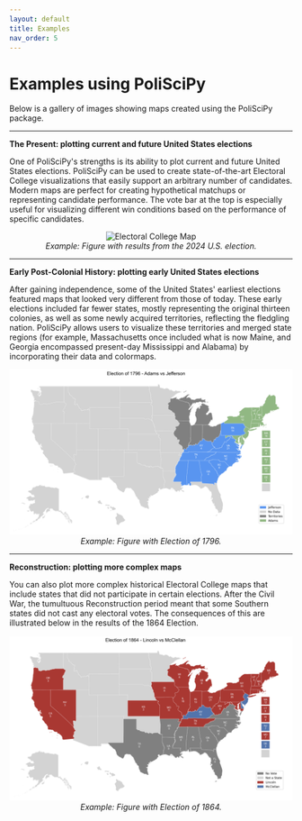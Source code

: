 ```yaml
---
layout: default
title: Examples
nav_order: 5
---
```


# Examples using PoliSciPy

Below is a gallery of images showing maps created using the PoliSciPy package.

---

**The Present: plotting current and future United States elections**

One of PoliSciPy's strengths is its ability to plot current and future United States elections. PoliSciPy can be used to create state-of-the-art Electoral College visualizations that easily support an arbitrary number of candidates. Modern maps are perfect for creating hypothetical matchups or representing candidate performance. The vote bar at the top is especially useful for visualizing different win conditions based on the performance of specific candidates.

<div align="center">
    <img src="https://github.com/user-attachments/assets/f096e339-b4f2-4890-82e7-6f923d48a1bd" alt="Electoral College Map" width="974">
    <div style="text-align: center;"><em>Example: Figure with results from the 2024 U.S. election.</em></div>
</div>

---

**Early Post-Colonial History: plotting early United States elections**

After gaining independence, some of the United States' earliest elections featured maps that looked very different from those of today. These early elections included far fewer states, mostly representing the original thirteen colonies, as well as some newly acquired territories, reflecting the fledgling nation. PoliSciPy allows users to visualize these territories and merged state regions (for example, Massachusetts once included what is now Maine, and Georgia encompassed present-day Mississippi and Alabama) by incorporating their data and colormaps.

<div align="center">
    <img src="assets/election_1796.png" alt="Electoral College Map" width="974">
    <div style="text-align: center;"><em>Example: Figure with Election of 1796.</em></div>
</div>

---

**Reconstruction: plotting more complex maps**

You can also plot more complex historical Electoral College maps that include states that did not participate in certain elections. After the Civil War, the tumultuous Reconstruction period meant that some Southern states did not cast any electoral votes. The consequences of this are illustrated below in the results of the 1864 Election.

<div align="center">
    <img src="assets/election_1864.png" alt="Electoral College Map" width="974">
    <div style="text-align: center;"><em>Example: Figure with Election of 1864.</em></div>
</div>